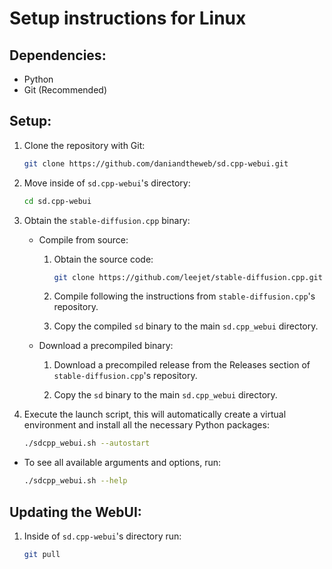 # Setup instructions for Linux

## Dependencies:

- Python
- Git (Recommended)

## Setup:

1. Clone the repository with Git:

    ```bash
    git clone https://github.com/daniandtheweb/sd.cpp-webui.git
    ```

2. Move inside of `sd.cpp-webui`'s directory:

    ```bash
    cd sd.cpp-webui
    ```

3. Obtain the `stable-diffusion.cpp` binary:

    - Compile from source:

       1. Obtain the source code:

           ```bash
           git clone https://github.com/leejet/stable-diffusion.cpp.git
           ```

       2. Compile following the instructions from `stable-diffusion.cpp`'s repository.

       3. Copy the compiled `sd` binary to the main `sd.cpp_webui` directory.

    - Download a precompiled binary:

       1. Download a precompiled release from the Releases section of `stable-diffusion.cpp`'s repository.

       2. Copy the `sd` binary to the main `sd.cpp_webui` directory.


4. Execute the launch script, this will automatically create a virtual environment and install all the necessary Python packages:

    ```bash
    ./sdcpp_webui.sh --autostart
    ```

- To see all available arguments and options, run:

    ```bash
    ./sdcpp_webui.sh --help
    ```

## Updating the WebUI:

1. Inside of `sd.cpp-webui`'s directory run:

    ```bash
    git pull
    ```
